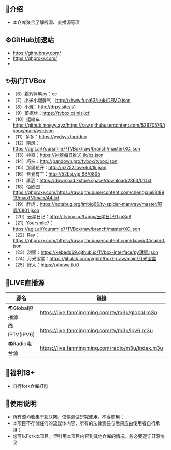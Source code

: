 ## 📖介绍
- 本仓库聚合了解析源、直播源等项


## ⚙️GitHub加速站 
-  https://githubraw.com/ 
- https://ghproxy.com/
- 


## ✨热门TVBox
- （6）霜辉月明py：cc 
- （7）小米小爆脾气：http://xhww.fun:63/小米/DEMO.json 
- （8）小雅：http://drpy.site/js1 
- （9）菜妮丝：https://tvbox.cainisi.cf 
- （10）运输车：https://github.moeyy.xyz/https://raw.githubusercontent.com/52670576/tvbox/main/ysc.json 
- （11）多多：https://yydsys.top/duo 
- （12）南风：https://agit.ai/Yoursmile7/TVBox/raw/branch/master/XC.json 
- （13）神器：https://神器每日推送.tk/pz.json 
- （14）巧技：http://pandown.pro/tvbox/tvbox.json 
- （15）那里花开：http://hz752.love:63/tk.json 
- （16）吾爱有三：http://52bsj.vip:98/0805 
- （17）潇洒：https://download.kstore.space/download/2863/01.txt 
- （18）佰欣园：https://ghproxy.com/https://raw.githubusercontent.com/chengxueli818913/maoTV/main/44.txt 
- （19）胖虎：https://notabug.org/imbig66/tv-spider-man/raw/master/配置/0801.json 
- （20）云星日记：http://itvbox.cc/tvbox/云星日记/1.m3u8 
- （21）Yoursmile7：https://agit.ai/Yoursmile7/TVBox/raw/branch/master/XC.json 
- （22）Ray：https://ghproxy.com/https://raw.githubusercontent.com/dxawi/0/main/0.json 
- （23）甜蜜：https://kebedd69.github.io/TVbox-interface/py甜蜜.json 
- （24）月光宝盒：https://jihulab.com/ygbh1/box/-/raw/main/月光宝盒 
- （25）好人：https://xhdwc.tk/0  

## 📡LIVE直播源
| 源名        | 链接   |
| --------   | -----  |
| 🌏Global直播源      | https://live.fanmingming.com/tv/m3u/global.m3u   |
| 📺IPTV(IPV6)       |  https://live.fanmingming.com/tv/m3u/ipv6.m3u   |
| 📻Radio电台源        |   https://live.fanmingming.com/radio/m3u/index.m3u   | 

## 🎁福利18+
- 自行fork仓库打包<br>

## 🫶使用说明
- 所有源均收集于互联网，仅供测试研究使用，不得商用；
- 本项目不存储任何的流媒体内容，所有的法律责任与后果应由使用者自行承担；
- 您可以Fork本项目，但引用本项目内容到其他仓库的情况，务必要遵守开源协议. 
